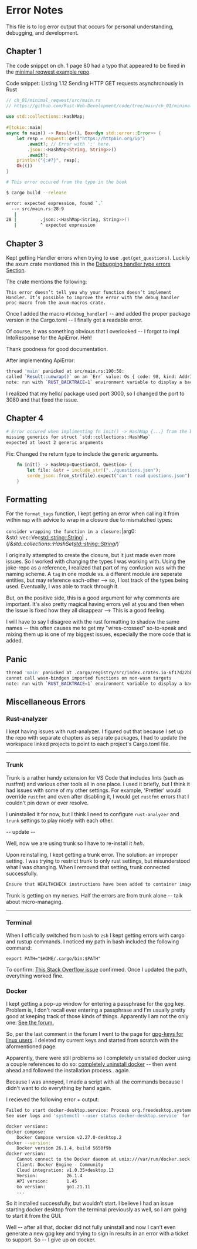# Error Notes

This file is to log error output that occurs for personal understanding, debugging, and development.

## Chapter 1

The code snippet on ch. 1 page 80 had a typo that appeared to be fixed in the [minimal reqwest example repo](https://github.com/Rust-Web-Development/code/blob/main/ch_01/minimal_reqwest/src/main.rs).

Code snippet: Listing 1.12 Sending HTTP GET requests asynchronously in Rust

```rust
// ch_01/minimal_reqwest/src/main.rs
// https://github.com/Rust-Web-Development/code/tree/main/ch_01/minimal_reqwest
 
use std::collections::HashMap;
 
#[tokio::main]
async fn main() -> Result<(), Box<dyn std::error::Error>> {
    let resp = reqwest::get("https://httpbin.org/ip")
        .await?; // Error with ';' here.
        .json::<HashMap<String, String>>()
        .await?;
    println!("{:#?}", resp);
    Ok(())
}

```

```zsh
# This error occured from the typo in the book

$ cargo build --release

error: expected expression, found `.`
  --> src/main.rs:28:9
   |
28 |         .json::<HashMap<String, String>>()
   |         ^ expected expression

```

## Chapter 3

Kept getting Handler errors when trying to use `.get(get_questions)`. Luckily the axum crate mentioned this in the [Debugging handler type errors Section](https://docs.rs/axum/latest/axum/handler/index.html).

The crate mentions the following:

```text
This error doesn’t tell you why your function doesn’t implement Handler. It’s possible to improve the error with the debug_handler proc-macro from the axum-macros crate.
```

Once I added the macro `#[debug_handler]` -- and added the proper package version in the Cargo.toml -- I finally got a readable error. 

Of course, it was something obvious that I overlooked -- I forgot to impl IntoResponse for the ApiError. Heh!

Thank goodness for good documentation. 

After implementing ApiError:

```zsh
thread 'main' panicked at src/main.rs:190:58:
called `Result::unwrap()` on an `Err` value: Os { code: 98, kind: AddrInUse, message: "Address already in use" }
note: run with `RUST_BACKTRACE=1` environment variable to display a backtrace
```

I realized that my hello/ package used port 3000, so I changed the port to 3080 and that fixed the issue.

## Chapter 4

```zsh
# Error occured when implimenting fn init() -> HashMap {...} from the book
missing generics for struct `std::collections::HashMap`
expected at least 2 generic arguments
```

Fix: Changed the return type to include the generic arguments.

```rust
    fn init() -> HashMap<QuestionId, Question> {
        let file: &str = include_str!("../questions.json");
        serde_json::from_str(file).expect("can't read questions.json")
    }
```

## Formatting

For the `format_tags` function, I kept getting an error when calling it from within `map` with advice to wrap in a closure due to mismatched types:

`consider wrapping the function in a closure:`|arg0: &std::vec::Vec<std::string::String>| `,`(/*&std::collections::HashSet<std::string::String>*/)`

I originally attempted to create the closure, but it just made even more issues. So I worked with changing the types I was working with. Using the joke-repo as a reference, I realized that part of my confusion was with the naming scheme. A `tag` in one module vs. a different module are seperate entities, but may reference each-other --> so, I lost track of the types being used. Eventually, I was able to track through it. 

But, on the positive side, this is a good argument for why comments are important. It's also pretty magical having errors yell at you and then when the issue is fixed how they all disappear --> This is a good feeling.

I will have to say I disagree with the rust formatting to shadow the same names -- this often causes me to get my "wires-crossed" so-to-speak and mixing them up is one of my biggest issues, especially the more code that is added.

## Panic

```zsh
thread 'main' panicked at .cargo/registry/src/index.crates.io-6f17d22bba15001f/js-sys-0.3.69/src/lib.rs:6013:9:
cannot call wasm-bindgen imported functions on non-wasm targets
note: run with `RUST_BACKTRACE=1` environment variable to display a backtrace
```

## Miscellaneous Errors

### Rust-analyzer

I kept having issues with rust-analyzer. I figured out that because I set up the repo with separate chapters as separate packages, I had to update the workspace linked projects to point to each project's Cargo.toml file.

---

### Trunk

Trunk is a rather handy extension for VS Code that includes lints (such as rustfmt) and various other tools all in one place. I used it briefly, but I think it had issues with some of my other settings. For example, 'Prettier' would override `rustfmt` and even after disabling it, I would get `rustfmt` errors that I couldn't pin down or ever resolve.

I uninstalled it for now, but I think I need to configure `rust-analyzer` and `trunk` settings to play nicely with each other.

-- update --

Well, now we are using trunk so I have to re-install it *heh*.

Upon reinstalling, I kept getting a trunk error. The solution: an improper setting. I was trying to restrict trunk to only rust settings, but misunderstood what I was changing. When I removed that setting, trunk connected successfully.

```zsh
Ensure that HEALTHCHECK instructions have been added to container images (Trunk)
```

Trunk is getting on my nerves. Half the errors are from trunk alone -- talk about micro-managing.

---

### Terminal

When I officially switched from `bash` to `zsh` I kept getting errors with cargo and rustup commands. I noticed my path in bash included the following command:

```vim
export PATH="$HOME/.cargo/bin:$PATH"
```

To confirm: [This Stack Overflow issue](https://stackoverflow.com/questions/67656028/rustup-gives-command-not-found-error-with-zsh-even-after-installing-with-brew) confirmed. Once I updated the path, everything worked fine.

### Docker

I kept getting a pop-up window for entering a passphrase for the gpg key. Problem is, I don't recall ever entering a passphrase and I'm usually pretty good at keeping track of those kinds of things. Apparently I am not the only one: [See the forum.](https://forums.docker.com/t/enter-the-passphrase-to-unlock-the-openpgp-secret-key/134700/7)

So, per the last comment in the forum I went to the page for [gpg-keys for linux users](https://docs.docker.com/desktop/get-started/#credentials-management-for-linux-users). I deleted my current keys and started from scratch with the aformentioned page.

Apparently, there were still problems so I completely unistalled docker using a couple references to do so:
[completely uninstall docker](https://www.benjaminrancourt.ca/how-to-completely-uninstall-docker/) -- then went ahead and followed the installation process.. again.

Because I was annoyed, I made a script with all the commands because I didn't want to do everything by hand again. 

I recieved the following error + output:

```zsh
Failed to start docker-desktop.service: Process org.freedesktop.systemd1 exited with status 1
See user logs and 'systemctl --user status docker-desktop.service' for details.

docker versions:
docker compose:
    Docker Compose version v2.27.0-desktop.2
docker --version:
    Docker version 26.1.4, build 5650f9b
docker version:
    Cannot connect to the Docker daemon at unix:///var/run/docker.sock. Is the docker daemon running?
    Client: Docker Engine - Community
    Cloud integration: v1.0.35+desktop.13
    Version:           26.1.4
    API version:       1.45
    Go version:        go1.21.11
    ...
```

So it installed successfully, but wouldn't start. I believe I had an issue starting docker desktop from the terminal previously as well, so I am going to start it from the GUI.

Well -- after all that, docker did not fully uninstall and now I can't even generate a new gpg key and trying to sign in results in an error with a ticket to support. So -- I give up on docker.
